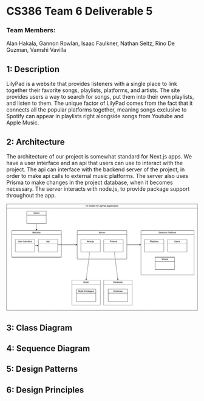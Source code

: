 # CS386 Team 6 Deliverable 5

### Team Members:
Alan Hakala, Gannon Rowlan, Isaac Faulkner, Nathan Seitz, Rino De Guzman, Vamshi Vavilla

## 1: Description
LilyPad is a website that provides listeners with a single place to link together their favorite songs, playlists, platforms, and artists. The site provides users a way to search for songs, put them into their own playlists, and listen to them. The unique factor of LilyPad comes from the fact that it connects all the popular platforms together, meaning songs exclusive to Spotify can appear in playlists right alongside songs from Youtube and Apple Music.

## 2: Architecture
The architecture of our project is somewhat standard for Next.js apps. We have a user interface and an api that users can use to interact with the project. The api can interface with the backend server of the project, in order to make api calls to external music platforms. The server also uses Prisma to make changes in the project database, when it becomes necessary. The server interacts with node.js, to provide package support throughout the app.

<img src="images/architecture_uml.jpg" width=800px>

## 3: Class Diagram

## 4: Sequence Diagram

## 5: Design Patterns

## 6: Design Principles